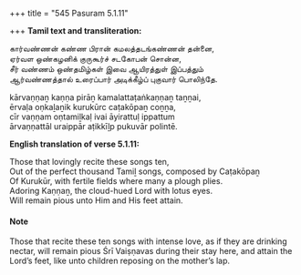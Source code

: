 +++
title = "545 Pasuram 5.1.11"

+++
**Tamil text and transliteration:**

கார்வண்ணன் கண்ண பிரான் கமலத்தடங்கண்ணன் தன்னை,  
ஏர்வள ஒண்கழனிக் குருகூர்ச் சடகோபன் சொன்ன,  
சீர் வண்ணம் ஒண்தமிழ்கள் இவை ஆயிரத்துள் இப்பத்தும்  
ஆர்வண்ணத்தால் உரைப்பார் அடிக்கீழ்ப் புகுவார் பொலிந்தே.

kārvaṇṇaṉ kaṇṇa pirāṉ kamalattaṭaṅkaṇṇaṉ taṉṉai,  
ērvaḷa oṇkaḻaṉik kurukūrc caṭakōpaṉ coṉṉa,  
cīr vaṇṇam oṇtamiḻkaḷ ivai āyirattuḷ ippattum  
ārvaṇṇattāl uraippār aṭikkīḻp pukuvār polintē.

**English translation of verse 5.1.11:**

Those that lovingly recite these songs ten,  
Out of the perfect thousand Tamiḻ songs, composed by Caṭakōpaṉ  
Of Kurukūr, with fertile fields where many a plough plies.  
Adoring Kaṇṇaṉ, the cloud-hued Lord with lotus eyes.  
Will remain pious unto Him and His feet attain.

#### Note

Those that recite these ten songs with intense love, as if they are drinking nectar, will remain pious Śrī Vaiṣṇavas during their stay here, and attain the Lord’s feet, like unto children reposing on the mother’s lap.


